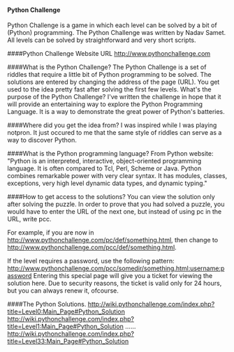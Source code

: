 #### Python Challenge
Python Challenge is a game in which each level can be solved by a bit of (Python) programming. The Python Challenge was written by Nadav Samet. All levels can be solved by straightforward and very short scripts.

####Python Challenge Website URL
http://www.pythonchallenge.com

####What is the Python Challenge? 
The Python Challenge is a set of riddles that require a little bit of Python programming to be solved. The solutions are entered by changing the address of the page (URL). You get used to the idea pretty fast after solving the first few levels.
What's the purpose of the Python Challenge? 
I've written the challenge in hope that it will provide an entertaining way to explore the Python Programming Language. It is a way to demonstrate the great power of Python's batteries.

####Where did you get the idea from? 
I was inspired while I was playing notpron. It just occured to me that the same style of riddles can serve as a way to discover Python.

####What is the Python programming language? 
From Python website: "Python is an interpreted, interactive, object-oriented programming language. It is often compared to Tcl, Perl, Scheme or Java. Python combines remarkable power with very clear syntax. It has modules, classes, exceptions, very high level dynamic data types, and dynamic typing."

####How to get access to the solutions?
You can view the solution only after solving the puzzle. In order to prove that you had solved a puzzle, you would have to enter the URL of the next one, but instead of using pc in the URL, write pcc.

For example, if you are now in http://www.pythonchallenge.com/pc/def/something.html, then change to http://www.pythonchallenge.com/pcc/def/something.html.

If the level requires a password, use the following pattern: http://www.pythonchallenge.com/pcc/somedir/something.html:username:password Entering this special page will give you a ticket for viewing the solution here. Due to security reasons, the ticket is valid only for 24 hours, but you can always renew it, ofcourse.

####The Python Solutions.
http://wiki.pythonchallenge.com/index.php?title=Level0:Main_Page#Python_Solution
http://wiki.pythonchallenge.com/index.php?title=Level1:Main_Page#Python_Solution
......
http://wiki.pythonchallenge.com/index.php?title=Level33:Main_Page#Python_Solution

